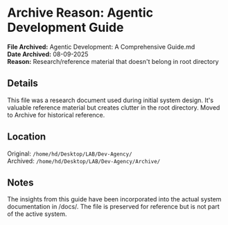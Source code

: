 # Archive Reason: Agentic Development Guide

**File Archived:** Agentic Development: A Comprehensive Guide.md  
**Date Archived:** 08-09-2025  
**Reason:** Research/reference material that doesn't belong in root directory  

## Details
This file was a research document used during initial system design. It's valuable reference material but creates clutter in the root directory. Moved to Archive for historical reference.

## Location
Original: `/home/hd/Desktop/LAB/Dev-Agency/`  
Archived: `/home/hd/Desktop/LAB/Dev-Agency/Archive/`

## Notes
The insights from this guide have been incorporated into the actual system documentation in /docs/. The file is preserved for reference but is not part of the active system.